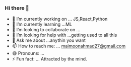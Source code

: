 ### Hi there 👋

- 🔭 I’m currently working on ... JS,React,Python
- 🌱 I’m currently learning ...ML
- 👯 I’m looking to collaborate on ...
- 🤔 I’m looking for help with ...getting used to all this
- 💬 Ask me about ...anythin you want
- 📫 How to reach me: ... maimoonahmad27@gmail.com
- 😄 Pronouns: ...
- ⚡ Fun fact: ... Attracted by the mind.

